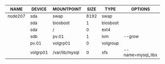 | <sub>NAME</sub> | <sub>DEVICE</sub> | <sub>MOUNTPOINT</sub> | <sub>SIZE</sub> | <sub>TYPE</sub> | <sub>OPTIONS</sub> |
| ---- | ------ | ---------- | ---- | ---- | ------- |
| <sub>node207</sub> | <sub>sda</sub> | <sub>swap</sub> | <sub>8192</sub> | <sub>swap</sub> | <sub></sub> |
| <sub></sub> | <sub>sda</sub> | <sub>biosboot</sub> | <sub>1</sub> | <sub>biosboot</sub> | <sub></sub> |
| <sub></sub> | <sub>sda</sub> | <sub>/</sub> | <sub>0</sub> | <sub>ext4</sub> | <sub></sub> |
| <sub></sub> | <sub>sdb</sub> | <sub>pv.01</sub> | <sub>1</sub> | <sub>lvm</sub> | <sub>--grow</sub> |
| <sub></sub> | <sub>pv.01</sub> | <sub>volgrp01</sub> | <sub>0</sub> | <sub>volgroup</sub> | <sub></sub> |
| <sub></sub> | <sub>volgrp01</sub> | <sub>/var/lib/mysql</sub> | <sub>0</sub> | <sub>xfs</sub> | <sub>--name=mysql_libs</sub> |
